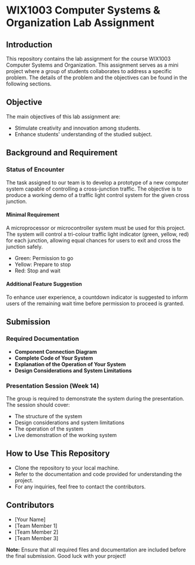 # WIX1003 Computer Systems & Organization Lab Assignment

## Introduction
This repository contains the lab assignment for the course WIX1003 Computer Systems and Organization. This assignment serves as a mini project where a group of students collaborates to address a specific problem. The details of the problem and the objectives can be found in the following sections.

## Objective
The main objectives of this lab assignment are:
- Stimulate creativity and innovation among students.
- Enhance students' understanding of the studied subject.

## Background and Requirement

### Status of Encounter
The task assigned to our team is to develop a prototype of a new computer system capable of controlling a cross-junction traffic. The objective is to produce a working demo of a traffic light control system for the given cross junction.

#### Minimal Requirement
A microprocessor or microcontroller system must be used for this project. The system will control a tri-colour traffic light indicator (green, yellow, red) for each junction, allowing equal chances for users to exit and cross the junction safely.

- Green: Permission to go
- Yellow: Prepare to stop
- Red: Stop and wait

#### Additional Feature Suggestion
To enhance user experience, a countdown indicator is suggested to inform users of the remaining wait time before permission to proceed is granted.

## Submission

### Required Documentation
- **Component Connection Diagram**
- **Complete Code of Your System**
- **Explanation of the Operation of Your System**
- **Design Considerations and System Limitations**

### Presentation Session (Week 14)
The group is required to demonstrate the system during the presentation. The session should cover:

- The structure of the system
- Design considerations and system limitations
- The operation of the system
- Live demonstration of the working system

## How to Use This Repository
- Clone the repository to your local machine.
- Refer to the documentation and code provided for understanding the project.
- For any inquiries, feel free to contact the contributors.

## Contributors
- [Your Name]
- [Team Member 1]
- [Team Member 2]
- [Team Member 3]

**Note:** Ensure that all required files and documentation are included before the final submission. Good luck with your project!
